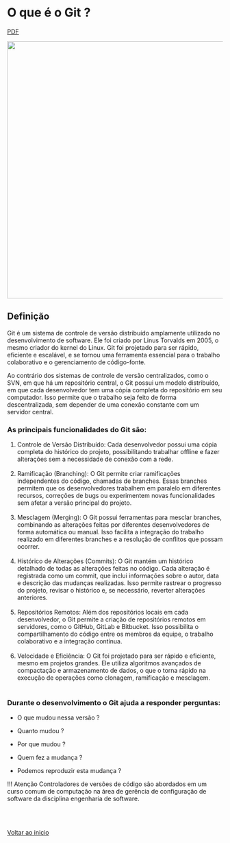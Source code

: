 # O que é o Git ?

[PDF](/Conteúdo%20do%20curso/1%20-%20Introducao%20ao%20git%20e%20preparacao%20do%20ambiente/img/PDF%20-%20O%20que%20é%20Git.pdf)

<img src="/Conteúdo do curso/1 - Introducao ao git e preparacao do ambiente/img/3.png" width="600">

## Definição

Git é um sistema de controle de versão distribuído amplamente utilizado no desenvolvimento de software. Ele foi criado por Linus Torvalds em 2005, o mesmo criador do kernel do Linux. Git foi projetado para ser rápido, eficiente e escalável, e se tornou uma ferramenta essencial para o trabalho colaborativo e o gerenciamento de código-fonte.

Ao contrário dos sistemas de controle de versão centralizados, como o SVN, em que há um repositório central, o Git possui um modelo distribuído, em que cada desenvolvedor tem uma cópia completa do repositório em seu computador. Isso permite que o trabalho seja feito de forma descentralizada, sem depender de uma conexão constante com um servidor central.

### As principais funcionalidades do Git são:

1. Controle de Versão Distribuído: Cada desenvolvedor possui uma cópia completa do histórico do projeto, possibilitando trabalhar offline e fazer alterações sem a necessidade de conexão com a rede.<br><br>
2. Ramificação (Branching): O Git permite criar ramificações independentes do código, chamadas de branches. Essas branches permitem que os desenvolvedores trabalhem em paralelo em diferentes recursos, correções de bugs ou experimentem novas funcionalidades sem afetar a versão principal do projeto.<br><br>
3. Mesclagem (Merging): O Git possui ferramentas para mesclar branches, combinando as alterações feitas por diferentes desenvolvedores de forma automática ou manual. Isso facilita a integração do trabalho realizado em diferentes branches e a resolução de conflitos que possam ocorrer.<br><br>
4. Histórico de Alterações (Commits): O Git mantém um histórico detalhado de todas as alterações feitas no código. Cada alteração é registrada como um commit, que inclui informações sobre o autor, data e descrição das mudanças realizadas. Isso permite rastrear o progresso do projeto, revisar o histórico e, se necessário, reverter alterações anteriores.<br><br>
5. Repositórios Remotos: Além dos repositórios locais em cada desenvolvedor, o Git permite a criação de repositórios remotos em servidores, como o GitHub, GitLab e Bitbucket. Isso possibilita o compartilhamento do código entre os membros da equipe, o trabalho colaborativo e a integração contínua.<br><br>
6. Velocidade e Eficiência: O Git foi projetado para ser rápido e eficiente, mesmo em projetos grandes. Ele utiliza algoritmos avançados de compactação e armazenamento de dados, o que o torna rápido na execução de operações como clonagem, ramificação e mesclagem.<br><br>

### Durante o desenvolvimento o Git ajuda a responder perguntas:
* O que mudou nessa versão ?

* Quanto mudou ?

* Por que mudou ?

* Quem fez a mudança ?

* Podemos reproduzir esta mudança ?

!!! Atenção
    Controladores de versões de código são abordados em um curso comum de computação na área de gerência de configuração de software da disciplina engenharia de software. 

<br>

<br>

[Voltar ao inicio](/README.md)